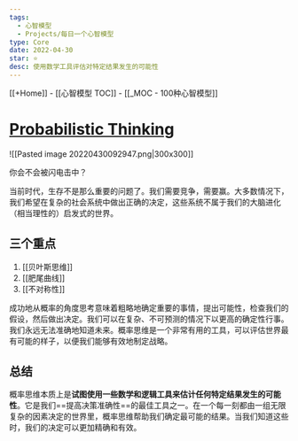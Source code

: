 ```yaml
---
tags:
  - 心智模型
  - Projects/每日一个心智模型
type: Core
date: 2022-04-30
star: ⭐
desc: 使用数学工具评估对特定结果发生的可能性
---
```

[[+Home]] - [[心智模型 TOC]] - [[_MOC - 100种心智模型]]


# **[Probabilistic Thinking](https://fs.blog/2018/05/probabilistic-thinking/)**

![[Pasted image 20220430092947.png|300x300]]

你会不会被闪电击中？


当前时代，生存不是那么重要的问题了。我们需要竞争，需要赢。大多数情况下，我们希望在复杂的社会系统中做出正确的决定，这些系统不属于我们的大脑进化（相当理性的）启发式的世界。

## 三个重点
1. [[贝叶斯思维]]
2. [[肥尾曲线]]
3. [[不对称性]]



成功地从概率的角度思考意味着粗略地确定重要的事情，提出可能性，检查我们的假设，然后做出决定。我们可以在复杂、不可预测的情况下以更高的确定性行事。我们永远无法准确地知道未来。概率思维是一个非常有用的工具，可以评估世界最有可能的样子，以便我们能够有效地制定战略。



## 总结
概率思维本质上是**试图使用一些数学和逻辑工具来估计任何特定结果发生的可能性**。它是我们==提高决策准确性==的最佳工具之一。在一个每一刻都由一组无限复杂的因素决定的世界里，概率思维帮助我们确定最可能的结果。当我们知道这些时，我们的决定可以更加精确和有效。

